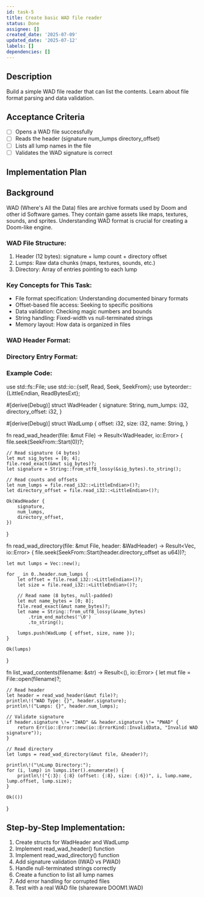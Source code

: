 ```yaml
---
id: task-5
title: Create basic WAD file reader
status: Done
assignee: []
created_date: '2025-07-09'
updated_date: '2025-07-12'
labels: []
dependencies: []
---
```


## Description

Build a simple WAD file reader that can list the contents. Learn about file format parsing and data validation.

## Acceptance Criteria

- [ ] Opens a WAD file successfully
- [ ] Reads the header (signature num_lumps directory_offset)
- [ ] Lists all lump names in the file
- [ ] Validates the WAD signature is correct

## Implementation Plan

## Background

WAD (Where's All the Data) files are archive formats used by Doom and other id Software games. They contain game assets like maps, textures, sounds, and sprites. Understanding WAD format is crucial for creating a Doom-like engine.

### WAD File Structure:
1. Header (12 bytes): signature + lump count + directory offset
2. Lumps: Raw data chunks (maps, textures, sounds, etc.)
3. Directory: Array of entries pointing to each lump

### Key Concepts for This Task:
- File format specification: Understanding documented binary formats
- Offset-based file access: Seeking to specific positions
- Data validation: Checking magic numbers and bounds
- String handling: Fixed-width vs null-terminated strings
- Memory layout: How data is organized in files

### WAD Header Format:


### Directory Entry Format:


### Example Code:
use std::fs::File;
use std::io::{self, Read, Seek, SeekFrom};
use byteorder::{LittleEndian, ReadBytesExt};

#[derive(Debug)]
struct WadHeader {
    signature: String,
    num_lumps: i32,
    directory_offset: i32,
}

#[derive(Debug)]
struct WadLump {
    offset: i32,
    size: i32,
    name: String,
}

fn read_wad_header(file: &mut File) -> Result<WadHeader, io::Error> {
    file.seek(SeekFrom::Start(0))?;
    
    // Read signature (4 bytes)
    let mut sig_bytes = [0; 4];
    file.read_exact(&mut sig_bytes)?;
    let signature = String::from_utf8_lossy(&sig_bytes).to_string();
    
    // Read counts and offsets
    let num_lumps = file.read_i32::<LittleEndian>()?;
    let directory_offset = file.read_i32::<LittleEndian>()?;
    
    Ok(WadHeader {
        signature,
        num_lumps,
        directory_offset,
    })
}

fn read_wad_directory(file: &mut File, header: &WadHeader) -> Result<Vec<WadLump>, io::Error> {
    file.seek(SeekFrom::Start(header.directory_offset as u64))?;
    
    let mut lumps = Vec::new();
    
    for _ in 0..header.num_lumps {
        let offset = file.read_i32::<LittleEndian>()?;
        let size = file.read_i32::<LittleEndian>()?;
        
        // Read name (8 bytes, null-padded)
        let mut name_bytes = [0; 8];
        file.read_exact(&mut name_bytes)?;
        let name = String::from_utf8_lossy(&name_bytes)
            .trim_end_matches('\0')
            .to_string();
        
        lumps.push(WadLump { offset, size, name });
    }
    
    Ok(lumps)
}

fn list_wad_contents(filename: &str) -> Result<(), io::Error> {
    let mut file = File::open(filename)?;
    
    // Read header
    let header = read_wad_header(&mut file)?;
    println\!("WAD Type: {}", header.signature);
    println\!("Lumps: {}", header.num_lumps);
    
    // Validate signature
    if header.signature \!= "IWAD" && header.signature \!= "PWAD" {
        return Err(io::Error::new(io::ErrorKind::InvalidData, "Invalid WAD signature"));
    }
    
    // Read directory
    let lumps = read_wad_directory(&mut file, &header)?;
    
    println\!("\nLump Directory:");
    for (i, lump) in lumps.iter().enumerate() {
        println\!("{:3}: {:8} (offset: {:8}, size: {:6})", i, lump.name, lump.offset, lump.size);
    }
    
    Ok(())
}

## Step-by-Step Implementation:

1. Create structs for WadHeader and WadLump
2. Implement read_wad_header() function
3. Implement read_wad_directory() function
4. Add signature validation (IWAD vs PWAD)
5. Handle null-terminated strings correctly
6. Create a function to list all lump names
7. Add error handling for corrupted files
8. Test with a real WAD file (shareware DOOM1.WAD)
